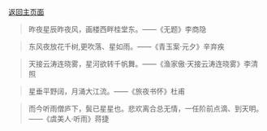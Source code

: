 
[返回主页面](https://kxy0618.top/)

> 昨夜星辰昨夜风，画楼西畔桂堂东。——《无题》李商隐



> 东风夜放花千树,更吹落、星如雨。——《青玉案·元夕》辛弃疾



>天接云涛连晓雾，星河欲转千帆舞。——《渔家傲·天接云涛连晓雾》李清照



> 星垂平野阔，月涌大江流。——《旅夜书怀》杜甫



>而今听雨僧庐下，鬓已星星也。悲欢离合总无情，一任阶前点滴、到天明。——《虞美人·听雨》蒋捷



